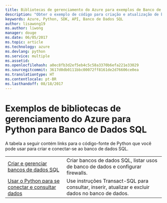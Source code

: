 ```yaml
---
title: Bibliotecas de gerenciamento do Azure para exemplos de Banco de Dados SQL para Python
description: "Obter o exemplo de código para criação e atualização de bancos de dados SQL do Azure usando as bibliotecas de Gerenciamento do Azure para Python"
keywords: Azure, Python, SDK, API, Banco de Dados SQL
author: lisawong19
ms.author: liwong
manager: douge
ms.date: 06/05/2017
ms.topic: article
ms.technology: azure
ms.devlang: python
ms.service: multiple
ms.assetid: 
ms.openlocfilehash: a0ec8fb3d2ef5eb4c5c58a3370b6efa221e33029
ms.sourcegitcommit: 3617d0db0111bbc00072ff8161de2d76606ce0ea
ms.translationtype: HT
ms.contentlocale: pt-BR
ms.lasthandoff: 08/18/2017
---
```

# <a name="azure-management-libraries-for-python-samples-for-sql-database"></a>Exemplos de bibliotecas de gerenciamento do Azure para Python para Banco de Dados SQL

A tabela a seguir contém links para o código-fonte de Python que você pode usar para criar e conectar-se ao banco de dados SQL. 

| ||
|---|---|
| [Criar e gerenciar bancos de dados SQL][1] | Criar bancos de dados SQL, listar usos de banco de dados e configurar firewalls.  | 
| [Usar o Python para se conectar e consultar dados][2] | Use instruções Transact-SQL para consultar, inserir, atualizar e excluir dados no banco de dados. | 

[1]: https://azure.microsoft.com/resources/samples/sql-database-python-manage/
[2]: https://docs.microsoft.com/azure/sql-database/sql-database-connect-query-python